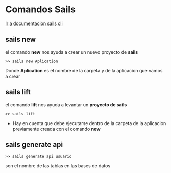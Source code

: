 # Comandos Sails
[Ir a documentacion sails cli](http://sailsjs.com/documentation/reference/command-line-interface)
## sails new

el comando **new** nos ayuda a crear un nuevo proyecto de **sails**

```
>> sails new Aplication
```
Donde **Aplication** es el nombre de la carpeta y de la aplicacion que vamos a crear

## sails lift
el comando **lift** nos ayuda a levantar un **proyecto de sails**
 ```
 >> sails lift
 ```
 - Hay en cuenta que debe ejecutarse dentro de la carpeta de la aplicacion previamente creada con el comando **new**
## sails generate api
```
>> sails generate api usuario
```
son el nombre de las tablas en las bases de datos